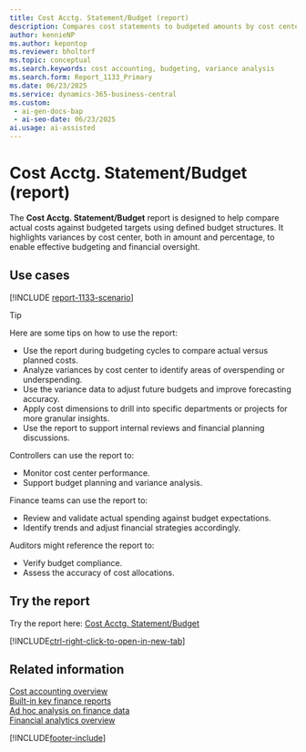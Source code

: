 ```yaml
---
title: Cost Acctg. Statement/Budget (report)
description: Compares cost statements to budgeted amounts by cost center, showing variance by amount and percentage. Use this report to identify gaps between projected and actual costs and improve budgeting effectiveness.
author: kennieNP
ms.author: kepontop
ms.reviewer: bholtorf
ms.topic: conceptual
ms.search.keywords: cost accounting, budgeting, variance analysis
ms.search.form: Report_1133_Primary
ms.date: 06/23/2025
ms.service: dynamics-365-business-central
ms.custom:
 - ai-gen-docs-bap
 - ai-seo-date: 06/23/2025
ai.usage: ai-assisted
---
```


# Cost Acctg. Statement/Budget (report)

The **Cost Acctg. Statement/Budget** report is designed to help compare actual costs against budgeted targets using defined budget structures. It highlights variances by cost center, both in amount and percentage, to enable effective budgeting and financial oversight.

## Use cases

[!INCLUDE [report-1133-scenario](../includes/report-1133-scenario-include.md)]

> [!TIP]
> Here are some tips on how to use the report:
>
> * Use the report during budgeting cycles to compare actual versus planned costs.
> * Analyze variances by cost center to identify areas of overspending or underspending.
> * Use the variance data to adjust future budgets and improve forecasting accuracy.
> * Apply cost dimensions to drill into specific departments or projects for more granular insights.
> * Use the report to support internal reviews and financial planning discussions.

Controllers can use the report to:

* Monitor cost center performance.
* Support budget planning and variance analysis.

Finance teams can use the report to:

* Review and validate actual spending against budget expectations.
* Identify trends and adjust financial strategies accordingly.

Auditors might reference the report to:

* Verify budget compliance.
* Assess the accuracy of cost allocations.

## Try the report

Try the report here: [Cost Acctg. Statement/Budget](https://businesscentral.dynamics.com?report=1133) 

[!INCLUDE[ctrl-right-click-to-open-in-new-tab](../includes/ctrl-right-click-to-open-in-new-tab.md)]

## Related information

[Cost accounting overview](../finance-manage-cost-accounting.md)   
[Built-in key finance reports](../finance-reports.md)  
[Ad hoc analysis on finance data](../ad-hoc-analysis-finance.md)  
[Financial analytics overview](../bi.md)  

[!INCLUDE[footer-include](../includes/footer-banner.md)]